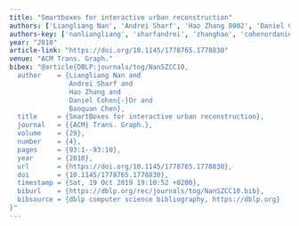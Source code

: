```yaml
---
title: "Smartboxes for interactive urban reconstruction"
authors: ['Liangliang Nan', 'Andrei Sharf', 'Hao Zhang 0002', 'Daniel Cohen-Or', 'Baoquan Chen']
authors-key: ['nanliangliang', 'sharfandrei', 'zhanghao', 'cohenordaniel', 'chenbaoquan']
year: "2010"
article-link: "https://doi.org/10.1145/1778765.1778830"
venue: "ACM Trans. Graph."
bibex: "@article{DBLP:journals/tog/NanSZCC10,
  author    = {Liangliang Nan and
               Andrei Sharf and
               Hao Zhang and
               Daniel Cohen{-}Or and
               Baoquan Chen},
  title     = {SmartBoxes for interactive urban reconstruction},
  journal   = {{ACM} Trans. Graph.},
  volume    = {29},
  number    = {4},
  pages     = {93:1--93:10},
  year      = {2010},
  url       = {https://doi.org/10.1145/1778765.1778830},
  doi       = {10.1145/1778765.1778830},
  timestamp = {Sat, 19 Oct 2019 19:10:52 +0200},
  biburl    = {https://dblp.org/rec/journals/tog/NanSZCC10.bib},
  bibsource = {dblp computer science bibliography, https://dblp.org}
}"
---
```

